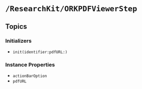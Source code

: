 # ``/ResearchKit/ORKPDFViewerStep``

<!-- The content below this line is auto-generated and is redundant. You should either incorporate it into your content above this line or delete it. -->

## Topics

### Initializers

- ``init(identifier:pdfURL:)``

### Instance Properties

- ``actionBarOption``
- ``pdfURL``